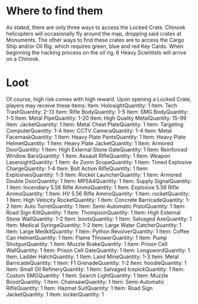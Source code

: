 # Where to find them

As stated, there are only three ways to access the Locked Crate. Chinook helicopters will occasionally fly around the map, dropping said crates at Monuments. The other ways to find these crates are to access the Cargo Ship and/or Oil Rig. which requires green, blue and red Key Cards. When beginning the hacking process on the oil rig, 6 Heavy Scientists will arrive on a Chinook.
# Loot

Of course, high risk comes with high reward. Upon opening a Locked Crate, players may receive these items:
Item: HolosightQuantity: 1
Item: Tech TrashQuantity: 2-13
Item: Rifle BodyQuantity: 1-5
Item: SMG BodyQuantity: 1-5
Item: Metal PipeQuantity: 1-20
Item: High Quality MetalQuantity: 15-99
Item: JacketQuantity: 1
Item: Metal Chest PlateQuantity: 1
Item: Targeting ComputerQuantity: 1-4
Item: CCTV CameraQuantity: 1-4
Item: Metal FacemaskQuantity: 1
Item: Heavy Plate PantsQuantity: 1
Item: Heavy Plate HelmetQuantity: 1
Item: Heavy Plate JacketQuantity: 1
Item: Armored DoorQuantity: 1
Item: High External Stone GateQuantity: 1
Item: Reinforced Window BarsQuantity: 1
Item: Assault RifleQuantity: 1
Item: Weapon LasersightQuantity: 1
Item: 4x Zoom ScopeQuantity: 1
Item: Timed Explosive ChargeQuantity: 1-4
Item: Bolt Action RifleQuantity: 1
Item: ExplosivesQuantity: 1-3
Item: Rocket LauncherQuantity: 1
Item: Armored Double DoorQuantity: 1
Item: MP5A4Quantity: 1
Item: Supply SignalQuantity: 1
Item: Incendiary 5.56 Rifle AmmoQuantity: 1
Item: Explosive 5.56 Rifle AmmoQuantity: 1
Item: HV 5.56 Rifle AmmoQuantity: 1
Item: rocketQuantity: 1
Item: High Velocity RocketQuantity: 1
Item: Concrete BarricadeQuantity: 1-2
Item: Auto TurretQuantity: 1
Item: Semi-Automatic PistolQuantity: 1
Item: Road Sign KiltQuantity: 1
Item: ThompsonQuantity: 1
Item: High External Stone WallQuantity: 1-2
Item: bootsQuantity: 1
Item: Salvaged AxeQuantity: 1
Item: Medical SyringeQuantity: 1-2
Item: Large Water CatcherQuantity: 1
Item: Large MedkitQuantity: 1
Item: Python RevolverQuantity: 1
Item: Coffee Can HelmetQuantity: 1
Item: Flame ThrowerQuantity: 1
Item: Pump ShotgunQuantity: 1
Item: Muzzle BrakeQuantity: 1
Item: Prison Cell WallQuantity: 1
Item: Prison Cell GateQuantity: 1
Item: LongswordQuantity: 1
Item: Ladder HatchQuantity: 1
Item: Land MineQuantity: 1-3
Item: Metal BarricadeQuantity: 1
Item: F1 GrenadeQuantity: 1-2
Item: hoodieQuantity: 1
Item: Small Oil RefineryQuantity: 1
Item: Salvaged IcepickQuantity: 1
Item: Custom SMGQuantity: 1
Item: Search LightQuantity: 1
Item: Muzzle BoostQuantity: 1
Item: ChainsawQuantity: 1
Item: Semi-Automatic RifleQuantity: 1
Item: Hazmat SuitQuantity: 1
Item: Road Sign JacketQuantity: 1
Item: lockerQuantity: 1
